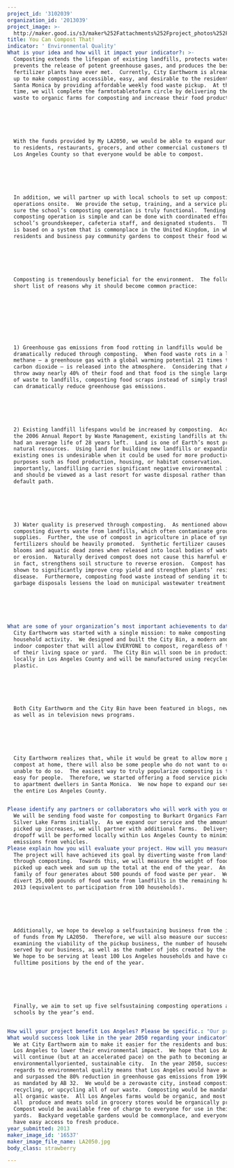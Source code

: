 ```yaml
---
project_id: '3102039'
organization_id: '2013039'
project_image: >-
  http://maker.good.is/s3/maker%252Fattachments%252Fproject_photos%252Fimages%252F16537%252Fdisplay%252FLA2050.jpg=c570x385
title: You Can Compost That!
indicator: ' Environmental Quality'
What is your idea and how will it impact your indicator?: >-
  Composting extends the lifespan of existing landfills, protects water quality,
  prevents the release of potent greenhouse gases, and produces the best
  fertilizer plants have ever met.  Currently, City Earthworm is already gearing
  up to make composting accessible, easy, and desirable to the residents of
  Santa Monica by providing affordable weekly food waste pickup.  At the same
  time, we will complete the farmtotabletofarm circle by delivering the food
  waste to organic farms for composting and increase their food production.  






  With the funds provided by My LA2050, we would be able to expand our service
  to residents, restaurants, grocers, and other commercial customers throughout
  Los Angeles County so that everyone would be able to compost.  






  In addition, we will partner up with local schools to set up composting
  operations onsite.  We provide the setup, training, and a service plan to make
  sure the school’s composting operation is truly functional.  Tending the
  composting operation is simple and can be done with coordinated efforts by the
  school’s groundskeeper, cafeteria staff, and designated students.  This model
  is based on a system that is commonplace in the United Kingdom, in which local
  residents and business pay community gardens to compost their food waste.






  Composting is tremendously beneficial for the environment.  The following is a
  short list of reasons why it should become common practice:









  1) Greenhouse gas emissions from food rotting in landfills would be
  dramatically reduced through composting.  When food waste rots in a landfill,
  methane — a greenhouse gas with a global warming potential 21 times that of
  carbon dioxide — is released into the atmosphere.  Considering that Americans
  throw away nearly 40% of their food and that food is the single largest source
  of waste to landfills, composting food scraps instead of simply trashing them
  can dramatically reduce greenhouse gas emissions.  






  2) Existing landfill lifespans would be increased by composting.  According to
  the 2006 Annual Report by Waste Management, existing landfills at that time
  had an average life of 28 years left.  Land is one of Earth’s most precious
  natural resources.  Using land for building new landfills or expanding
  existing ones is undesirable when it could be used for more productive
  purposes such as food production, housing, or habitat conservation.  Even more
  importantly, landfilling carries significant negative environmental impacts
  and should be viewed as a last resort for waste disposal rather than the
  default path.






  3) Water quality is preserved through composting.  As mentioned above,
  composting diverts waste from landfills, which often contaminate groundwater
  supplies.  Further, the use of compost in agriculture in place of synthetic
  fertilizers should be heavily promoted.  Synthetic fertilizer causes algal
  blooms and aquatic dead zones when released into local bodies of water by rain
  or erosion.  Naturally derived compost does not cause this harmful effect and,
  in fact, strengthens soil structure to reverse erosion.  Compost has also been
  shown to significantly improve crop yield and strengthen plants’ resistance to
  disease.  Furthermore, composting food waste instead of sending it to insink
  garbage disposals lessens the load on municipal wastewater treatment plants.





    
What are some of your organization’s most important achievements to date?: >+
  City Earthworm was started with a single mission: to make composting a
  household activity.  We designed and built the City Bin, a modern and compact
  indoor composter that will allow EVERYONE to compost, regardless of the size
  of their living space or yard.  The City Bin will soon be in production
  locally in Los Angeles County and will be manufactured using recycled
  plastic.  






  Both City Earthworm and the City Bin have been featured in blogs, newspapers,
  as well as in television news programs.  






  City Earthworm realizes that, while it would be great to allow more people to
  compost at home, there will also be some people who do not want to or are
  unable to do so.  The easiest way to truly popularize composting is to make it
  easy for people.  Therefore, we started offering a food service pickup program
  to apartment dwellers in Santa Monica.  We now hope to expand our service to
  the entire Los Angeles County.


Please identify any partners or collaborators who will work with you on this project.: >-
  We will be sending food waste for composting to Burkart Organics Farm and
  Silver Lake Farms initially.  As we expand our service and the amount of waste
  picked up increases, we will partner with additional farms.  Delivery and
  dropoff will be performed locally within Los Angeles County to minimize
  emissions from vehicles.
Please explain how you will evaluate your project. How will you measure success?: >+
  The project will have achieved its goal by diverting waste from landfills
  through composting.  Towards this, we will measure the weight of food waste
  picked up each week and sum up the total at the end of the year.  An average
  family of four generates about 500 pounds of food waste per year.  We hope to
  divert 25,000 pounds of food waste from landfills in the remaining half of
  2013 (equivalent to participation from 100 households).






  Additionally, we hope to develop a selfsustaining business from the injection
  of funds from My LA2050.  Therefore, we will also measure our success by
  examining the viability of the pickup business, the number of households
  served by our business, as well as the number of jobs created by the project. 
  We hope to be serving at least 100 Los Angeles households and have created two
  fulltime positions by the end of the year.






  Finally, we aim to set up five selfsustaining composting operations at local
  schools by the year’s end.


How will your project benefit Los Angeles? Please be specific.: "Our project would primarily benefit Los Angeles by reducing its environmental impacts.  However, it would also produce positive outcomes for several other indicators included in the My LA2050 Challenge.  Below is a list of just some of the benefits provided by our project:\n\n\n\n\n\n\tFood waste composting will significantly reduce Los Angeles’ contribution to global greenhouse gas emissions and climate change.  In addition, diverting food waste from landfills will help improve air quality in Los Angeles by reducing the vehicles miles traveled by waste haulers to landfills and lessening odors produced by the rotting of organic waste.\n\n\n\n\n\n\tProviding affordable weekly food scrap pickup will help Los Angeles meet the State’s waste diversion requirement to divert at least 50% of waste from landfills after 2004.  Existing landfill lifespans in the Los Angeles area would also be increased by composting.  \n\n\n\n\n\n\tCreate jobs for Angelenos as we will need individuals to perform weekly pickup services in the various neighborhoods of Los Angeles\n\n\n\n\n\n\tSetting up composting operations in our schools would allow them to reduce their waste management expenses, produce the fertilizer needed for their grounds, generate income by composting community food waste, and teach students important lessons in biology, ecology, agriculture, and sustainability.\n\n\n\n\n\n\tBoth residents and businesses of Los Angeles can potentially save money by reducing the amount of trash picked up by conventional haulers to be sent to landfills.  Additionally, they will gain satisfaction from helping their local schools.\n\n\n\n\n\n\tIncrease environmental awareness within Los Angeles in general, particularly with regards to food wastefulness and global climate change\n\n\n\n\n\n\tOrganic farms will benefit from the incoming stream of compostable food waste provided by our service.  The compost will be used to enhance or increase crop yield, completing the farmtotabletofarm circle."
What would success look like in the year 2050 regarding your indicator?: >-
  We at City Earthworm aim to make it easier for the residents and businesses of
  Los Angeles to lower their environmental impact.  We hope that Los Angeles
  will continue (but at an accelerated pace) on the path to becoming an
  environmentallyoriented, sustainable city.  In the year 2050, success with
  regards to environmental quality means that Los Angeles would have achieved
  and surpassed the 80% reduction in greenhouse gas emissions from 1990 levels,
  as mandated by AB 32.  We would be a zerowaste city, instead composting,
  recycling, or upcycling all of our waste.  Composting would be mandatory for
  all organic waste.  All Los Angeles farms would be organic, and most — if not
  all  produce and meats sold in grocery stores would be organically produced. 
  Compost would be available free of charge to everyone for use in their own
  yards.  Backyard vegetable gardens would be commonplace, and everyone would
  have easy access to fresh produce.
year_submitted: 2013
maker_image_id: '16537'
maker_image_file_name: LA2050.jpg
body_class: strawberry

---
```

